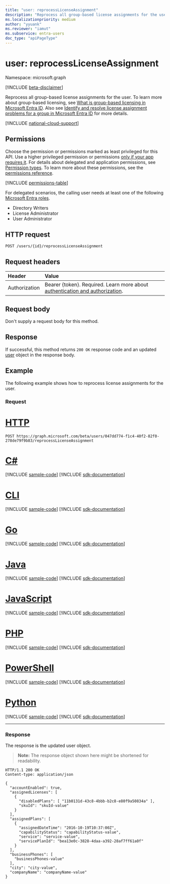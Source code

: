 ```yaml
---
title: "user: reprocessLicenseAssignment"
description: "Reprocess all group-based license assignments for the user."
ms.localizationpriority: medium
author: "yyuank"
ms.reviewer: "iamut"
ms.subservice: entra-users
doc_type: "apiPageType" 
---
```


# user: reprocessLicenseAssignment

Namespace: microsoft.graph

[!INCLUDE [beta-disclaimer](../../includes/beta-disclaimer.md)]

Reprocess all group-based license assignments for the user. To learn more about group-based licensing, see [What is group-based licensing in Microsoft Entra ID](/azure/active-directory/fundamentals/active-directory-licensing-whatis-azure-portal). Also see [Identify and resolve license assignment problems for a group in Microsoft Entra ID](/azure/active-directory/users-groups-roles/licensing-groups-resolve-problems) for more details.


[!INCLUDE [national-cloud-support](../../includes/all-clouds.md)]

## Permissions
Choose the permission or permissions marked as least privileged for this API. Use a higher privileged permission or permissions [only if your app requires it](/graph/permissions-overview#best-practices-for-using-microsoft-graph-permissions). For details about delegated and application permissions, see [Permission types](/graph/permissions-overview#permission-types). To learn more about these permissions, see the [permissions reference](/graph/permissions-reference).

<!-- { "blockType": "permissions", "name": "user_reprocesslicenseassignment" } -->
[!INCLUDE [permissions-table](../includes/permissions/user-reprocesslicenseassignment-permissions.md)]

For delegated scenarios, the calling user needs at least one of the following [Microsoft Entra roles](/entra/identity/role-based-access-control/permissions-reference?toc=%2Fgraph%2Ftoc.json).

- Directory Writers
- License Administrator
- User Administrator

## HTTP request
<!-- { "blockType": "ignored" } -->
```http
POST /users/{id}/reprocessLicenseAssignment

```
## Request headers
| Header       | Value |
|:---------------|:--------|
|Authorization|Bearer {token}. Required. Learn more about [authentication and authorization](/graph/auth/auth-concepts).|

## Request body
Don't supply a request body for this method.

## Response

If successful, this method returns `200 OK` response code and an updated [user](../resources/user.md) object in the response body.

## Example
The following example shows how to reprocess license assignments for the user.
### Request

# [HTTP](#tab/http)
<!-- {
  "blockType": "request",
  "name": "user_reprocessLicenseAssignment"
}-->
```http
POST https://graph.microsoft.com/beta/users/047dd774-f1c4-40f2-82f0-278de79f9b83/reprocessLicenseAssignment

```

# [C#](#tab/csharp)
[!INCLUDE [sample-code](../includes/snippets/csharp/user-reprocesslicenseassignment-csharp-snippets.md)]
[!INCLUDE [sdk-documentation](../includes/snippets/snippets-sdk-documentation-link.md)]

# [CLI](#tab/cli)
[!INCLUDE [sample-code](../includes/snippets/cli/user-reprocesslicenseassignment-cli-snippets.md)]
[!INCLUDE [sdk-documentation](../includes/snippets/snippets-sdk-documentation-link.md)]

# [Go](#tab/go)
[!INCLUDE [sample-code](../includes/snippets/go/user-reprocesslicenseassignment-go-snippets.md)]
[!INCLUDE [sdk-documentation](../includes/snippets/snippets-sdk-documentation-link.md)]

# [Java](#tab/java)
[!INCLUDE [sample-code](../includes/snippets/java/user-reprocesslicenseassignment-java-snippets.md)]
[!INCLUDE [sdk-documentation](../includes/snippets/snippets-sdk-documentation-link.md)]

# [JavaScript](#tab/javascript)
[!INCLUDE [sample-code](../includes/snippets/javascript/user-reprocesslicenseassignment-javascript-snippets.md)]
[!INCLUDE [sdk-documentation](../includes/snippets/snippets-sdk-documentation-link.md)]

# [PHP](#tab/php)
[!INCLUDE [sample-code](../includes/snippets/php/user-reprocesslicenseassignment-php-snippets.md)]
[!INCLUDE [sdk-documentation](../includes/snippets/snippets-sdk-documentation-link.md)]

# [PowerShell](#tab/powershell)
[!INCLUDE [sample-code](../includes/snippets/powershell/user-reprocesslicenseassignment-powershell-snippets.md)]
[!INCLUDE [sdk-documentation](../includes/snippets/snippets-sdk-documentation-link.md)]

# [Python](#tab/python)
[!INCLUDE [sample-code](../includes/snippets/python/user-reprocesslicenseassignment-python-snippets.md)]
[!INCLUDE [sdk-documentation](../includes/snippets/snippets-sdk-documentation-link.md)]

---

### Response
The response is the updated user object.

>**Note:** The response object shown here might be shortened for readability.
<!-- {
  "blockType": "response",
  "truncated": true,
  "@odata.type": "microsoft.graph.user"
} -->
```http
HTTP/1.1 200 OK
Content-type: application/json

{
  "accountEnabled": true,
  "assignedLicenses": [
    {
      "disabledPlans": [ "11b0131d-43c8-4bbb-b2c8-e80f9a50834a" ],
      "skuId": "skuId-value"
    }
  ],
  "assignedPlans": [
    {
      "assignedDateTime": "2016-10-19T10:37:00Z",
      "capabilityStatus": "capabilityStatus-value",
      "service": "service-value",
      "servicePlanId": "bea13e0c-3828-4daa-a392-28af7ff61a0f"
    }
  ],
  "businessPhones": [
    "businessPhones-value"
  ],
  "city": "city-value",
  "companyName": "companyName-value"
}
```

<!-- uuid: 8fcb5dbc-d5aa-4681-8e31-b001d5168d79
2015-10-25 14:57:30 UTC -->
<!--
{
  "type": "#page.annotation",
  "description": "user: reprocessLicenseAssignment",
  "keywords": "",
  "section": "documentation",
  "tocPath": "",
  "suppressions": [
  ]
}
-->
